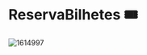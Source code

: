 # ReservaBilhetes 🎟️

![1614997](https://user-images.githubusercontent.com/49458473/155046204-0fe7f9b3-8567-42de-a19c-76011206285f.png)
